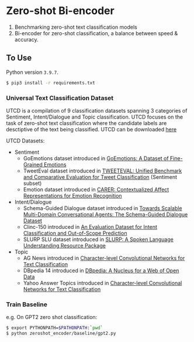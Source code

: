 # Zero-shot Bi-encoder 
1. Benchmarking zero-shot text classification models
2. Bi-encoder for zero-shot classification, a balance between speed & accuracy.


## To Use 
Python version `3.9.7`.

```bash
$ pip3 install -r requirements.txt
```
### Universal Text Classification Dataset
UTCD is a compilation of 9 classification datasets spanning 3 categories of Sentiment, Intent/Dialogue and Topic classification. UTCD focuses on the task of zero-shot text classification where the candidate labels are desctiptive of the text being classified. UTCD can be downloaded [here](https://drive.google.com/file/d/1neRj5GnePbCE9vRaQYgDYLMoAdGVlWca/view?usp=sharing)

UTCD Datasets:

- Sentiment
    - GoEmotions dataset introduced in [GoEmotions: A Dataset of Fine-Grained Emotions](https://arxiv.org/pdf/2005.00547v2.pdf)
    - TweetEval dataset introduced in [TWEETEVAL: Unified Benchmark and Comparative Evaluation for Tweet Classification](https://arxiv.org/pdf/2010.12421v2.pdf) (Sentiment subset)
    - Emotion dataset introduced in [CARER: Contextualized Affect Representations for Emotion Recognition](https://aclanthology.org/D18-1404.pdf)
- Intent/Dialogue
    - Schema-Guided Dialogue dataset introduced in [Towards Scalable Multi-Domain Conversational Agents: The Schema-Guided Dialogue Dataset](https://arxiv.org/pdf/1909.05855v2.pdf)
    - Clinc-150 introduced in [An Evaluation Dataset for Intent Classification and Out-of-Scope Prediction](https://arxiv.org/pdf/1909.02027v1.pdf)
    - SLURP SLU dataset introduced in [SLURP: A Spoken Language Understanding Resource Package](https://arxiv.org/pdf/2011.13205.pdf)
- Topic
    - AG News introduced in [Character-level Convolutional Networks for Text Classification](https://arxiv.org/pdf/1509.01626.pdf)
    - DBpedia 14 introduced in [DBpedia: A Nucleus for a Web of Open Data](https://link.springer.com/chapter/10.1007/978-3-540-76298-0_52)
    - Yahoo Answer Topics introduced in [Character-level Convolutional Networks for Text Classification](https://arxiv.org/pdf/1509.01626.pdf)

### Train Baseline 
e.g. On GPT2 zero shot classification: 
```bash
$ export PYTHONPATH=$PATHONPATH:`pwd`
$ python zeroshot_encoder/baseline/gpt2.py
```

